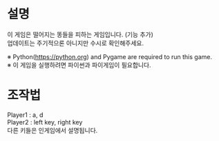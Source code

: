 # 설명
이 게임은 떨어지는 똥들을 피하는 게임입니다. (기능 추가)  
업데이트는 주기적으론 아니지만 수시로 확인해주세요.

※ Python(https://python.org) and Pygame are required to run this game.  
※ 이 게임을 실행하려면 파이썬과 파이게임이 필요합니다.

# 조작법
Player1 : a, d  
Player2 : left key, right key  
다른 키들은 인게임에서 설명됩니다.
